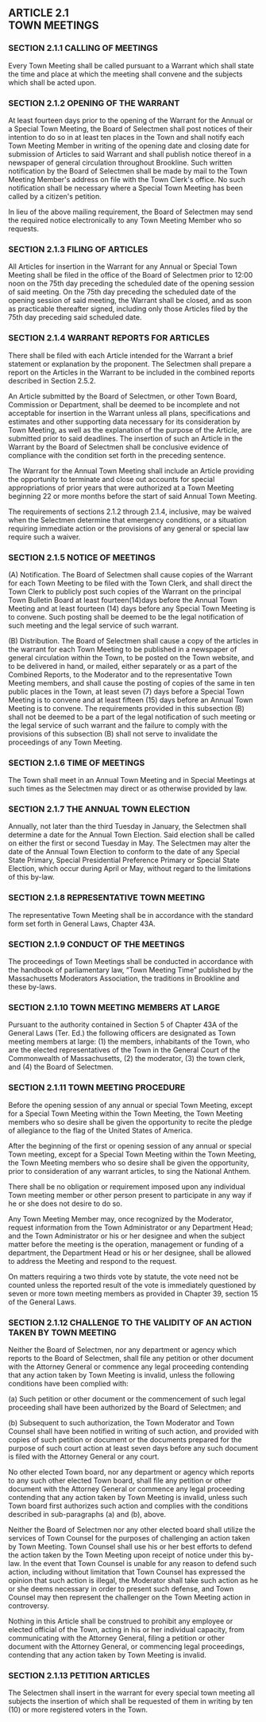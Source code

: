 ## ARTICLE 2.1<br/>TOWN MEETINGS

### SECTION 2.1.1 CALLING OF MEETINGS

Every Town Meeting shall be called pursuant to a Warrant which shall
state the time and place at which the meeting shall convene and the
subjects which shall be acted upon.

### SECTION 2.1.2 OPENING OF THE WARRANT

At least fourteen days prior to the opening of the Warrant for the
Annual or a Special Town Meeting, the Board of Selectmen shall post
notices of their intention to do so in at least ten places in the Town
and shall notify each Town Meeting Member in writing of the opening date
and closing date for submission of Articles to said Warrant and shall
publish notice thereof in a newspaper of general circulation throughout
Brookline. Such written notification by the Board of Selectmen shall be
made by mail to the Town Meeting Member's address on file with the Town
Clerk's office. No such notification shall be necessary where a Special
Town Meeting has been called by a citizen's petition.

In lieu of the above mailing requirement, the Board of Selectmen may
send the required notice electronically to any Town Meeting Member who
so requests.

### SECTION 2.1.3 FILING OF ARTICLES

All Articles for insertion in the Warrant for any Annual or Special Town
Meeting shall be filed in the office of the Board of Selectmen prior to
12:00 noon on the 75th day preceding the scheduled date of the opening
session of said meeting. On the 75th day preceding the scheduled date of
the opening session of said meeting, the Warrant shall be closed, and as
soon as practicable thereafter signed, including only those Articles
filed by the 75th day preceding said scheduled date.

### SECTION 2.1.4 WARRANT REPORTS FOR ARTICLES

There shall be filed with each Article intended for the Warrant a brief
statement or explanation by the proponent. The Selectmen shall prepare a
report on the Articles in the Warrant to be included in the combined
reports described in Section 2.5.2.

An Article submitted by the Board of Selectmen, or other Town Board,
Commission or Department, shall be deemed to be incomplete and not
acceptable for insertion in the Warrant unless all plans, specifications
and estimates and other supporting data necessary for its consideration
by Town Meeting, as well as the explanation of the purpose of the
Article, are submitted prior to said deadlines. The insertion of such an
Article in the Warrant by the Board of Selectmen shall be conclusive
evidence of compliance with the condition set forth in the preceding
sentence.

The Warrant for the Annual Town Meeting shall include an Article
providing the opportunity to terminate and close out accounts for
special appropriations of prior years that were authorized at a Town
Meeting beginning 22 or more months before the start of said Annual Town
Meeting.

The requirements of sections 2.1.2 through 2.1.4, inclusive, may be
waived when the Selectmen determine that emergency conditions, or a
situation requiring immediate action or the provisions of any general or
special law require such a waiver.

### SECTION 2.1.5 NOTICE OF MEETINGS

(A) Notification. The Board of Selectmen shall cause copies of the
    Warrant for each Town Meeting to be filed with the Town Clerk, and
    shall direct the Town Clerk to publicly post such copies of the
    Warrant on the principal Town Bulletin Board at least
    fourteen(14)days before the Annual Town Meeting and at least
    fourteen (14) days before any Special Town Meeting is to convene.
    Such posting shall be deemed to be the legal notification of such
    meeting and the legal service of such warrant.

(B) Distribution. The Board of Selectmen shall cause a copy of the
    articles in the warrant for each Town Meeting to be published in a
    newspaper of general circulation within the Town, to be posted on
    the Town website, and to be delivered in hand, or mailed, either
    separately or as a part of the Combined Reports, to the Moderator
    and to the representative Town Meeting members, and shall cause the
    posting of copies of the same in ten public places in the Town, at
    least seven (7) days before a Special Town Meeting
    is to convene and at least fifteen (15) days before an Annual Town
    Meeting is to convene. The requirements provided in this subsection
    (B) shall not be deemed to be a part of the legal notification of
    such meeting or the legal service of such warrant and the failure to
    comply with the provisions of this subsection (B) shall not serve to
    invalidate the proceedings of any Town Meeting.

### SECTION 2.1.6 TIME OF MEETINGS

The Town shall meet in an Annual Town Meeting and in Special Meetings at
such times as the Selectmen may direct or as otherwise provided by law.

### SECTION 2.1.7 THE ANNUAL TOWN ELECTION

Annually, not later than the third Tuesday in January, the Selectmen
shall determine a date for the Annual Town Election. Said election shall
be called on either the first or second Tuesday in May. The Selectmen
may alter the date of the Annual Town Election to conform to the date of
any Special State Primary, Special Presidential Preference Primary or
Special State Election, which occur during April or May, without regard
to the limitations of this by-law.

### SECTION 2.1.8 REPRESENTATIVE TOWN MEETING

The representative Town Meeting shall be in accordance with the standard
form set forth in General Laws, Chapter 43A.

### SECTION 2.1.9 CONDUCT OF THE MEETINGS

The proceedings of Town Meetings shall be conducted in accordance with
the handbook of parliamentary law, “Town Meeting Time” published by the
Massachusetts Moderators Association, the traditions in Brookline and
these by-laws.

### SECTION 2.1.10 TOWN MEETING MEMBERS AT LARGE

Pursuant to the authority contained in Section 5 of Chapter 43A of the
General Laws (Ter. Ed.) the following officers are designated as Town
meeting members at large: (1) the members, inhabitants of the Town, who
are the elected representatives of the Town in the General Court of the
Commonwealth of Massachusetts, (2) the moderator, (3) the town clerk,
and (4) the Board of Selectmen.

### SECTION 2.1.11 TOWN MEETING PROCEDURE

Before the opening session of any annual or special Town Meeting, except
for a Special Town Meeting within the Town Meeting, the Town Meeting
members who so desire shall be given the opportunity to recite the
pledge of allegiance to the flag of the United States of America.

After the beginning of the first or opening session of any annual or
special Town meeting, except for a Special Town Meeting within the Town
Meeting, the Town Meeting members who so desire shall be given the
opportunity, prior to consideration of any warrant articles, to sing the
National Anthem.

There shall be no obligation or requirement imposed upon any individual
Town meeting member or other person present to participate in any way if
he or she does not desire to do so.

Any Town Meeting Member may, once recognized by the Moderator, request
information from the Town Administrator or any Department Head; and the
Town Administrator or his or her designee and when the subject matter
before the meeting is the operation, management or funding of a
department, the Department Head or his or her designee, shall be allowed
to address the Meeting and respond to the request.

On matters requiring a two thirds vote by statute, the vote need not be
counted unless the reported result of the vote is immediately questioned
by seven or more town meeting members as provided in Chapter 39, section
15 of the General Laws.

### SECTION 2.1.12 CHALLENGE TO THE VALIDITY OF AN ACTION TAKEN BY TOWN MEETING

Neither the Board of Selectmen, nor any department or agency which
reports to the Board of Selectmen, shall file any petition or other
document with the Attorney General or commence any legal proceeding
contending that any action taken by Town Meeting is invalid, unless the
following conditions have been complied with:

(a) Such petition or other document or the commencement of such legal
    proceeding shall have been authorized by the Board of Selectmen; and

(b) Subsequent to such authorization, the Town Moderator and Town
    Counsel shall have been notified in writing of such action, and
    provided with copies of such petition or document or the documents
    prepared for the purpose of such court action at least seven days
    before any such document is filed with the Attorney General or any
    court.

No other elected Town board, nor any department or agency which reports
to any such other elected Town board, shall file any petition or other
document with the Attorney General or commence any legal proceeding
contending that any action taken by Town Meeting is invalid, unless such
Town board first authorizes such action and complies with the conditions
described in sub-paragraphs (a) and (b), above.

Neither the Board of Selectmen nor any other elected board shall utilize
the services of Town Counsel for the purposes of challenging an action
taken by Town Meeting. Town Counsel shall use his or her best efforts to
defend the action taken by the Town Meeting upon receipt of notice under
this by-law. In the event that Town Counsel is unable for any reason to
defend such action, including without limitation that Town Counsel has
expressed the opinion that such action is illegal, the Moderator shall
take such action as he or she deems necessary in order to present such
defense, and Town Counsel may then represent the challenger on the Town
Meeting action in controversy.

Nothing in this Article shall be construed to prohibit any employee or
elected official of the Town, acting in his or her individual capacity,
from communicating with the Attorney General, filing a petition or other
document with the Attorney General, or commencing legal proceedings,
contending that any action taken by Town Meeting is invalid.

### SECTION 2.1.13 PETITION ARTICLES

The Selectmen shall insert in the warrant for every special town meeting
all subjects the insertion of which shall be requested of them in
writing by ten (10) or more registered voters in the Town.
